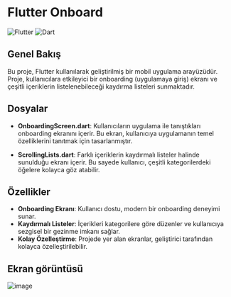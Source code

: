 # Flutter Onboard

![Flutter](https://img.shields.io/badge/Flutter-02569B?style=for-the-badge&logo=flutter&logoColor=white)
![Dart](https://img.shields.io/badge/Dart-0175C2?style=for-the-badge&logo=dart&logoColor=white)

## Genel Bakış

Bu proje, Flutter kullanılarak geliştirilmiş bir mobil uygulama arayüzüdür. Proje, kullanıcılara etkileyici bir onboarding (uygulamaya giriş) ekranı ve çeşitli içeriklerin listelenebileceği kaydırma listeleri sunmaktadır.

## Dosyalar

- **OnboardingScreen.dart**: Kullanıcıların uygulama ile tanıştıkları onboarding ekranını içerir. Bu ekran, kullanıcıya uygulamanın temel özelliklerini tanıtmak için tasarlanmıştır.

- **ScrollingLists.dart**: Farklı içeriklerin kaydırmalı listeler halinde sunulduğu ekranı içerir. Bu sayede kullanıcı, çeşitli kategorilerdeki öğelere kolayca göz atabilir.

## Özellikler

- **Onboarding Ekranı**: Kullanıcı dostu, modern bir onboarding deneyimi sunar.
- **Kaydırmalı Listeler**: İçerikleri kategorilere göre düzenler ve kullanıcıya sezgisel bir gezinme imkanı sağlar.
- **Kolay Özelleştirme**: Projede yer alan ekranlar, geliştirici tarafından kolayca özelleştirilebilir.

## Ekran görüntüsü
![image](https://github.com/user-attachments/assets/de214539-1fff-4d09-b622-86371ee45747)
